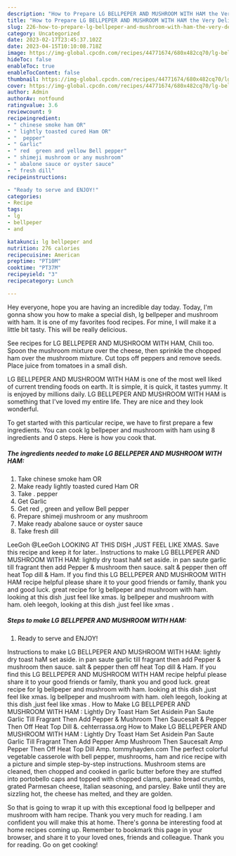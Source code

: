 ```yaml
---
description: "How to Prepare LG BELLPEPER AND MUSHROOM WITH HAM the Very Delicious"
title: "How to Prepare LG BELLPEPER AND MUSHROOM WITH HAM the Very Delicious"
slug: 226-how-to-prepare-lg-bellpeper-and-mushroom-with-ham-the-very-delicious
category: Uncategorized
date: 2023-02-17T23:45:37.102Z
date: 2023-04-15T10:10:08.718Z
image: https://img-global.cpcdn.com/recipes/44771674/680x482cq70/lg-bellpeper-and-mushroom-with-ham-recipe-main-photo.jpg
hideToc: false
enableToc: true
enableTocContent: false
thumbnail: https://img-global.cpcdn.com/recipes/44771674/680x482cq70/lg-bellpeper-and-mushroom-with-ham-recipe-main-photo.jpg
cover: https://img-global.cpcdn.com/recipes/44771674/680x482cq70/lg-bellpeper-and-mushroom-with-ham-recipe-main-photo.jpg
author: Admin
authorAv: notfound
ratingvalue: 3.6
reviewcount: 9
recipeingredient:
- " chinese smoke ham OR"
- " lightly toasted cured Ham OR"
- "  pepper"
- " Garlic"
- " red  green and yellow Bell pepper"
- " shimeji mushroom or any mushroom"
- " abalone sauce or oyster sauce"
- " fresh dill"
recipeinstructions:

- "Ready to serve and ENJOY!"
categories:
- Recipe
tags:
- lg
- bellpeper
- and

katakunci: lg bellpeper and 
nutrition: 276 calories
recipecuisine: American
preptime: "PT10M"
cooktime: "PT37M"
recipeyield: "3"
recipecategory: Lunch

---
```



Hey everyone, hope you are having an incredible day today. Today, I'm gonna show you how to make a special dish, lg bellpeper and mushroom with ham. It is one of my favorites food recipes. For mine, I will make it a little bit tasty. This will be really delicious.

See recipes for LG BELLPEPER AND MUSHROOM WITH HAM, Chili too. Spoon the mushroom mixture over the cheese, then sprinkle the chopped ham over the mushroom mixture. Cut tops off peppers and remove seeds. Place juice from tomatoes in a small dish.

LG BELLPEPER AND MUSHROOM WITH HAM is one of the most well liked of current trending foods on earth. It is simple, it is quick, it tastes yummy. It is enjoyed by millions daily. LG BELLPEPER AND MUSHROOM WITH HAM is something that I've loved my entire life. They are nice and they look wonderful.


To get started with this particular recipe, we have to first prepare a few ingredients. You can cook lg bellpeper and mushroom with ham using 8 ingredients and 0 steps. Here is how you cook that.

<!--inarticleads1-->

##### The ingredients needed to make LG BELLPEPER AND MUSHROOM WITH HAM:

1. Take  chinese smoke ham OR
1. Make ready  lightly toasted cured Ham OR
1. Take  . pepper
1. Get  Garlic
1. Get  red , green and yellow Bell pepper
1. Prepare  shimeji mushroom or any mushroom
1. Make ready  abalone sauce or oyster sauce
1. Take  fresh dill


LeeGoh @LeeGoh LOOKING AT THIS DISH ,JUST FEEL LIKE XMAS. Save this recipe and keep it for later.. Instructions to make LG BELLPEPER AND MUSHROOM WITH HAM: lightly dry toast haM set aside. in pan saute garlic till fragrant then add Pepper &amp; mushroom then sauce. salt &amp; pepper then off heat Top dill &amp; Ham. If you find this LG BELLPEPER AND MUSHROOM WITH HAM recipe helpful please share it to your good friends or family, thank you and good luck. great recipe for lg bellpeper and mushroom with ham. looking at this dish ,just feel like xmas. lg bellpeper and mushroom with ham. oleh leegoh, looking at this dish ,just feel like xmas . 

<!--inarticleads2-->

##### Steps to make LG BELLPEPER AND MUSHROOM WITH HAM:


1. Ready to serve and ENJOY!

Instructions to make LG BELLPEPER AND MUSHROOM WITH HAM: lightly dry toast haM set aside. in pan saute garlic till fragrant then add Pepper &amp; mushroom then sauce. salt &amp; pepper then off heat Top dill &amp; Ham. If you find this LG BELLPEPER AND MUSHROOM WITH HAM recipe helpful please share it to your good friends or family, thank you and good luck. great recipe for lg bellpeper and mushroom with ham. looking at this dish ,just feel like xmas. lg bellpeper and mushroom with ham. oleh leegoh, looking at this dish ,just feel like xmas . How to Make LG BELLPEPER AND MUSHROOM WITH HAM : Lightly Dry Toast Ham Set Asidein Pan Saute Garlic Till Fragrant Then Add Pepper &amp; Mushroom Then Saucesalt &amp; Pepper Then Off Heat Top Dill &amp;. cehterrassa.org How to Make LG BELLPEPER AND MUSHROOM WITH HAM : Lightly Dry Toast Ham Set Asidein Pan Saute Garlic Till Fragrant Then Add Pepper Amp Mushroom Then Saucesalt Amp Pepper Then Off Heat Top Dill Amp. tommyhayden.com The perfect colorful vegetable casserole with bell pepper, mushrooms, ham and rice recipe with a picture and simple step-by-step instructions. Mushroom stems are cleaned, then chopped and cooked in garlic butter before they are stuffed into portobello caps and topped with chopped clams, panko bread crumbs, grated Parmesan cheese, Italian seasoning, and parsley. Bake until they are sizzling hot, the cheese has melted, and they are golden. 

So that is going to wrap it up with this exceptional food lg bellpeper and mushroom with ham recipe. Thank you very much for reading. I am confident you will make this at home. There's gonna be interesting food at home recipes coming up. Remember to bookmark this page in your browser, and share it to your loved ones, friends and colleague. Thank you for reading. Go on get cooking!
